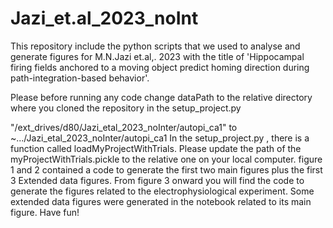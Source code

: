 # Jazi_et.al_2023_noInt

This repository include the python scripts that we used to analyse and generate figures for M.N.Jazi et.al,. 2023 with the title of 'Hippocampal firing fields anchored to a moving object predict homing direction during path-integration-based behavior'. 


Please before running any code change dataPath to the relative directory where you cloned the repository in the setup_project.py

"/ext_drives/d80/Jazi_etal_2023_noInter/autopi_ca1" to  ~.../Jazi_etal_2023_noInter/autopi_ca1
In the setup_project.py , there is a function called loadMyProjectWithTrials. Please update the path of the myProjectWithTrials.pickle to the relative one on your local computer.
figure 1 and 2 contained a code to generate the first two main figures plus the first 3 Extended data figures.
From figure 3 onward you will find the code to generate the figures related to the electrophysiological experiment.
Some extended data figures were generated in the notebook related to its main figure.
Have fun!
